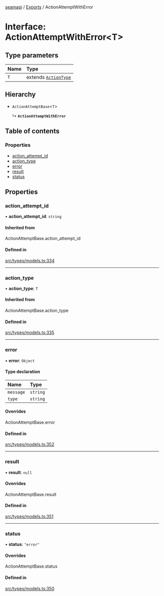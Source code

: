 [seamapi](../README.md) / [Exports](../modules.md) / ActionAttemptWithError

# Interface: ActionAttemptWithError<T\>

## Type parameters

| Name | Type |
| :------ | :------ |
| `T` | extends [`ActionType`](../modules.md#actiontype) |

## Hierarchy

- `ActionAttemptBase`<`T`\>

  ↳ **`ActionAttemptWithError`**

## Table of contents

### Properties

- [action\_attempt\_id](ActionAttemptWithError.md#action_attempt_id)
- [action\_type](ActionAttemptWithError.md#action_type)
- [error](ActionAttemptWithError.md#error)
- [result](ActionAttemptWithError.md#result)
- [status](ActionAttemptWithError.md#status)

## Properties

### action\_attempt\_id

• **action\_attempt\_id**: `string`

#### Inherited from

ActionAttemptBase.action\_attempt\_id

#### Defined in

[src/types/models.ts:334](https://github.com/seamapi/javascript/blob/main/src/types/models.ts#L334)

___

### action\_type

• **action\_type**: `T`

#### Inherited from

ActionAttemptBase.action\_type

#### Defined in

[src/types/models.ts:335](https://github.com/seamapi/javascript/blob/main/src/types/models.ts#L335)

___

### error

• **error**: `Object`

#### Type declaration

| Name | Type |
| :------ | :------ |
| `message` | `string` |
| `type` | `string` |

#### Overrides

ActionAttemptBase.error

#### Defined in

[src/types/models.ts:352](https://github.com/seamapi/javascript/blob/main/src/types/models.ts#L352)

___

### result

• **result**: ``null``

#### Overrides

ActionAttemptBase.result

#### Defined in

[src/types/models.ts:351](https://github.com/seamapi/javascript/blob/main/src/types/models.ts#L351)

___

### status

• **status**: ``"error"``

#### Overrides

ActionAttemptBase.status

#### Defined in

[src/types/models.ts:350](https://github.com/seamapi/javascript/blob/main/src/types/models.ts#L350)
